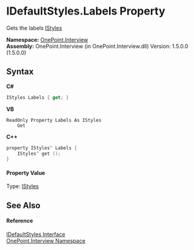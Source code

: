 # IDefaultStyles.Labels Property 
 

Gets the labels <a href="T_OnePoint_Interview_IStyles">IStyles</a>

**Namespace:**&nbsp;<a href="N_OnePoint_Interview">OnePoint.Interview</a><br />**Assembly:**&nbsp;OnePoint.Interview (in OnePoint.Interview.dll) Version: 1.5.0.0 (1.5.0.0)

## Syntax

**C#**<br />
``` C#
IStyles Labels { get; }
```

**VB**<br />
``` VB
ReadOnly Property Labels As IStyles
	Get
```

**C++**<br />
``` C++
property IStyles^ Labels {
	IStyles^ get ();
}
```


#### Property Value
Type: <a href="T_OnePoint_Interview_IStyles">IStyles</a>

## See Also


#### Reference
<a href="T_OnePoint_Interview_IDefaultStyles">IDefaultStyles Interface</a><br /><a href="N_OnePoint_Interview">OnePoint.Interview Namespace</a><br />
